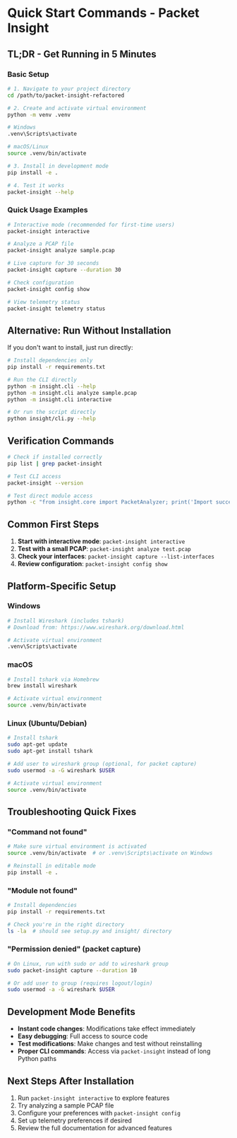 # Quick Start Commands - Packet Insight

## TL;DR - Get Running in 5 Minutes

### Basic Setup
```bash
# 1. Navigate to your project directory
cd /path/to/packet-insight-refactored

# 2. Create and activate virtual environment
python -m venv .venv

# Windows
.venv\Scripts\activate

# macOS/Linux  
source .venv/bin/activate

# 3. Install in development mode
pip install -e .

# 4. Test it works
packet-insight --help
```

### Quick Usage Examples

```bash
# Interactive mode (recommended for first-time users)
packet-insight interactive

# Analyze a PCAP file
packet-insight analyze sample.pcap

# Live capture for 30 seconds
packet-insight capture --duration 30

# Check configuration
packet-insight config show

# View telemetry status
packet-insight telemetry status
```

## Alternative: Run Without Installation

If you don't want to install, just run directly:

```bash
# Install dependencies only
pip install -r requirements.txt

# Run the CLI directly
python -m insight.cli --help
python -m insight.cli analyze sample.pcap
python -m insight.cli interactive

# Or run the script directly
python insight/cli.py --help
```

## Verification Commands

```bash
# Check if installed correctly
pip list | grep packet-insight

# Test CLI access
packet-insight --version

# Test direct module access
python -c "from insight.core import PacketAnalyzer; print('Import successful')"
```

## Common First Steps

1. **Start with interactive mode**: `packet-insight interactive`
2. **Test with a small PCAP**: `packet-insight analyze test.pcap`
3. **Check your interfaces**: `packet-insight capture --list-interfaces`
4. **Review configuration**: `packet-insight config show`

## Platform-Specific Setup

### Windows
```bash
# Install Wireshark (includes tshark)
# Download from: https://www.wireshark.org/download.html

# Activate virtual environment
.venv\Scripts\activate
```

### macOS
```bash
# Install tshark via Homebrew
brew install wireshark

# Activate virtual environment
source .venv/bin/activate
```

### Linux (Ubuntu/Debian)
```bash
# Install tshark
sudo apt-get update
sudo apt-get install tshark

# Add user to wireshark group (optional, for packet capture)
sudo usermod -a -G wireshark $USER

# Activate virtual environment
source .venv/bin/activate
```

## Troubleshooting Quick Fixes

### "Command not found"
```bash
# Make sure virtual environment is activated
source .venv/bin/activate  # or .venv\Scripts\activate on Windows

# Reinstall in editable mode
pip install -e .
```

### "Module not found" 
```bash
# Install dependencies
pip install -r requirements.txt

# Check you're in the right directory
ls -la  # should see setup.py and insight/ directory
```

### "Permission denied" (packet capture)
```bash
# On Linux, run with sudo or add to wireshark group
sudo packet-insight capture --duration 10

# Or add user to group (requires logout/login)
sudo usermod -a -G wireshark $USER
```

## Development Mode Benefits

- **Instant code changes**: Modifications take effect immediately
- **Easy debugging**: Full access to source code
- **Test modifications**: Make changes and test without reinstalling
- **Proper CLI commands**: Access via `packet-insight` instead of long Python paths

## Next Steps After Installation

1. Run `packet-insight interactive` to explore features
2. Try analyzing a sample PCAP file
3. Configure your preferences with `packet-insight config`
4. Set up telemetry preferences if desired
5. Review the full documentation for advanced features